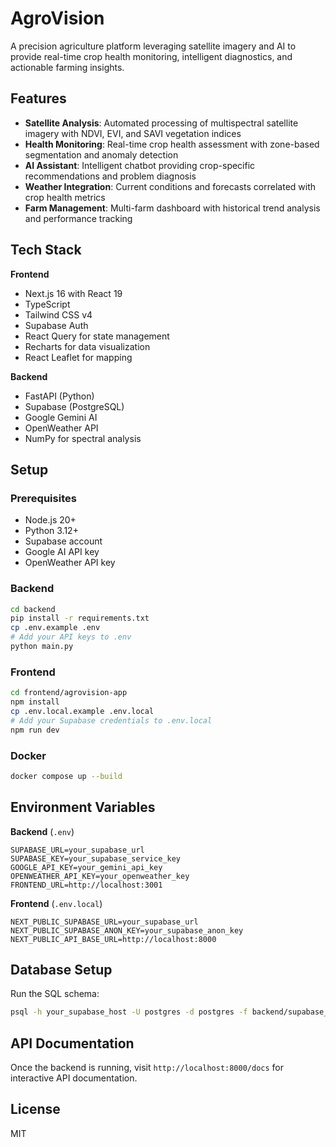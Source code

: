 # AgroVision

A precision agriculture platform leveraging satellite imagery and AI to provide real-time crop health monitoring, intelligent diagnostics, and actionable farming insights.

## Features

- **Satellite Analysis**: Automated processing of multispectral satellite imagery with NDVI, EVI, and SAVI vegetation indices
- **Health Monitoring**: Real-time crop health assessment with zone-based segmentation and anomaly detection
- **AI Assistant**: Intelligent chatbot providing crop-specific recommendations and problem diagnosis
- **Weather Integration**: Current conditions and forecasts correlated with crop health metrics
- **Farm Management**: Multi-farm dashboard with historical trend analysis and performance tracking

## Tech Stack

**Frontend**
- Next.js 16 with React 19
- TypeScript
- Tailwind CSS v4
- Supabase Auth
- React Query for state management
- Recharts for data visualization
- React Leaflet for mapping

**Backend**
- FastAPI (Python)
- Supabase (PostgreSQL)
- Google Gemini AI
- OpenWeather API
- NumPy for spectral analysis

## Setup

### Prerequisites

- Node.js 20+
- Python 3.12+
- Supabase account
- Google AI API key
- OpenWeather API key

### Backend

```bash
cd backend
pip install -r requirements.txt
cp .env.example .env
# Add your API keys to .env
python main.py
```

### Frontend

```bash
cd frontend/agrovision-app
npm install
cp .env.local.example .env.local
# Add your Supabase credentials to .env.local
npm run dev
```

### Docker

```bash
docker compose up --build
```

## Environment Variables

**Backend** (`.env`)
```
SUPABASE_URL=your_supabase_url
SUPABASE_KEY=your_supabase_service_key
GOOGLE_API_KEY=your_gemini_api_key
OPENWEATHER_API_KEY=your_openweather_key
FRONTEND_URL=http://localhost:3001
```

**Frontend** (`.env.local`)
```
NEXT_PUBLIC_SUPABASE_URL=your_supabase_url
NEXT_PUBLIC_SUPABASE_ANON_KEY=your_supabase_anon_key
NEXT_PUBLIC_API_BASE_URL=http://localhost:8000
```

## Database Setup

Run the SQL schema:

```bash
psql -h your_supabase_host -U postgres -d postgres -f backend/supabase_schema.sql
```

## API Documentation

Once the backend is running, visit `http://localhost:8000/docs` for interactive API documentation.

## License

MIT
